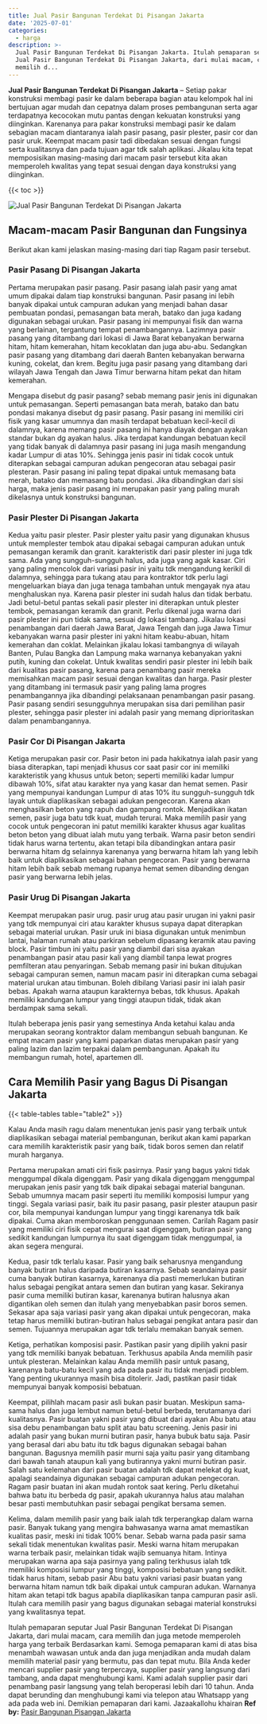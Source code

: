 ```yaml
---
title: Jual Pasir Bangunan Terdekat Di Pisangan Jakarta
date: '2025-07-01'
categories:
  - harga
description: >-
  Jual Pasir Bangunan Terdekat Di Pisangan Jakarta. Itulah pemaparan seputar
  Jual Pasir Bangunan Terdekat Di Pisangan Jakarta, dari mulai macam, cara
  memilih d...
---
```


**Jual Pasir Bangunan Terdekat Di Pisangan Jakarta** – Setiap pakar konstruksi membagi pasir ke dalam beberapa bagian atau kelompok hal ini bertujuan agar mudah dan cepatnya dalam proses pembangunan serta agar terdapatnya kecocokan mutu pantas dengan kekuatan konstruksi yang diinginkan. Karenanya para pakar konstruksi membagi pasir ke dalam sebagian macam diantaranya ialah pasir pasang, pasir plester, pasir cor dan pasir uruk. Keempat macam pasir tadi dibedakan sesuai dengan fungsi serta kualitasnya dan pada tujuan agar tdk salah aplikasi. Jikalau kita tepat memposisikan masing-masing dari macam pasir tersebut kita akan memperoleh kwalitas yang tepat sesuai dengan daya konstruksi yang diinginkan.

{{< toc >}}

![Jual Pasir Bangunan Terdekat Di Pisangan Jakarta](/images/jual-pasir-bangunan-72.png)

## Macam-macam Pasir Bangunan dan Fungsinya

Berikut akan kami jelaskan masing-masing dari tiap Ragam pasir tersebut.

### Pasir Pasang Di Pisangan Jakarta

Pertama merupakan pasir pasang. Pasir pasang ialah pasir yang amat umum dipakai dalam tiap konstruksi bangunan. Pasir pasang ini lebih banyak dipakai untuk campuran adukan yang menjadi bahan dasar pembuatan pondasi, pemasangan bata merah, batako dan juga kadang digunakan sebagai urukan. Pasir pasang ini mempunyai fisik dan warna yang berlainan, tergantung tempat penambangannya. Lazimnya pasir pasang yang ditambang dari lokasi di Jawa Barat kebanyakan berwarna hitam, hitam kemerahan, hitam kecoklatan dan juga abu-abu. Sedangkan pasir pasang yang ditambang dari daerah Banten kebanyakan berwarna kuning, cokelat, dan krem. Begitu juga pasir pasang yang ditambang dari wilayah Jawa Tengah dan Jawa Timur berwarna hitam pekat dan hitam kemerahan.

Mengapa disebut dg pasir pasang? sebab memang pasir jenis ini digunakan untuk pemasangan. Seperti pemasangan bata merah, batako dan batu pondasi makanya disebut dg pasir pasang. Pasir pasang ini memiliki ciri fisik yang kasar umumnya dan masih terdapat bebatuan kecil-kecil di dalamnya, karena memang pasir pasang ini hanya diayak dengan ayakan standar bukan dg ayakan halus. Jika terdapat kandungan bebatuan kecil yang tidak banyak di dalamnya pasir pasang ini juga masih mengandung kadar Lumpur di atas 10%. Sehingga jenis pasir ini tidak cocok untuk diterapkan sebagai campuran adukan pengecoran atau sebagai pasir plesteran. Pasir pasang ini paling tepat dipakai untuk memasang bata merah, batako dan memasang batu pondasi. Jika dibandingkan dari sisi harga, maka jenis pasir pasang ini merupakan pasir yang paling murah dikelasnya untuk konstruksi bangunan.

### Pasir Plester Di Pisangan Jakarta

Kedua yaitu pasir plester. Pasir plester yaitu pasir yang digunakan khusus untuk memplester tembok atau dipakai sebagai campuran adukan untuk pemasangan keramik dan granit. karakteristik dari pasir plester ini juga tdk sama. Ada yang sungguh-sungguh halus, ada juga yang agak kasar. Ciri yang paling mencolok dari variasi pasir ini yaitu tdk mengandung kerikil di dalamnya, sehingga para tukang atau para kontraktor tdk perlu lagi mengeluarkan biaya dan juga tenaga tambahan untuk mengayak nya atau menghaluskan nya. Karena pasir plester ini sudah halus dan tidak berbatu. Jadi betul-betul pantas sekali pasir plester ini diterapkan untuk plester tembok, pemasangan keramik dan granit. Perlu dikenal juga warna dari pasir plester ini pun tidak sama, sesuai dg lokasi tambang. Jikalau lokasi penambangan dari daerah Jawa Barat, Jawa Tengah dan juga Jawa Timur kebanyakan warna pasir plester ini yakni hitam keabu-abuan, hitam kemerahan dan coklat. Melainkan jikalau lokasi tambangnya di wilayah Banten, Pulau Bangka dan Lampung maka warnanya kebanyakan yakni putih, kuning dan cokelat. Untuk kwalitas sendiri pasir plester ini lebih baik dari kualitas pasir pasang, karena para penambang pasir mereka memisahkan macam pasir sesuai dengan kwalitas dan harga. Pasir plester yang ditambang ini termasuk pasir yang paling lama progres penambangannya jika dibandingi pelaksanaan penambangan pasir pasang. Pasir pasang sendiri sesungguhnya merupakan sisa dari pemilihan pasir plester, sehingga pasir plester ini adalah pasir yang memang diprioritaskan dalam penambangannya.

### Pasir Cor Di Pisangan Jakarta

Ketiga merupakan pasir cor. Pasir beton ini pada hakikatnya ialah pasir yang biasa diterapkan, tapi menjadi khusus cor saat pasir cor ini memiliki karakteristik yang khusus untuk beton; seperti memiliki kadar lumpur dibawah 10%, sifat atau karakter nya yang kasar dan hemat semen. Pasir yang mempunyai kandungan Lumpur di atas 10% itu sungguh-sungguh tdk layak untuk diaplikasikan sebagai adukan pengecoran. Karena akan menghasilkan beton yang rapuh dan gampang rontok. Menjadikan ikatan semen, pasir juga batu tdk kuat, mudah terurai. Maka memilih pasir yang cocok untuk pengecoran ini patut memiliki karakter khusus agar kualitas beton beton yang dibuat ialah mutu yang terbaik. Warna pasir beton sendiri tidak harus warna tertentu, akan tetapi bila dibandingkan antara pasir berwarna hitam dg selainnya karenanya yang berwarna hitam lah yang lebih baik untuk diaplikasikan sebagai bahan pengecoran. Pasir yang berwarna hitam lebih baik sebab memang rupanya hemat semen dibanding dengan pasir yang berwarna lebih jelas.

### Pasir Urug Di Pisangan Jakarta

Keempat merupakan pasir urug. pasir urug atau pasir urugan ini yakni pasir yang tdk mempunyai ciri atau karakter khusus supaya dapat diterapkan sebagai material urukan. Pasir uruk ini biasa digunakan untuk menimbun lantai, halaman rumah atau parkiran sebelum dipasang keramik atau paving block. Pasir timbun ini yaitu pasir yang diambil dari sisa ayakan penambangan pasir atau pasir kali yang diambil tanpa lewat progres pemfilteran atau penyaringan. Sebab memang pasir ini bukan ditujukan sebagai campuran semen, namun macam pasir ini diterapkan cuma sebagai material urukan atau timbunan. Boleh dibilang Variasi pasir ini ialah pasir bebas. Apakah warna ataupun karakternya bebas, tdk khusus. Apakah memiliki kandungan lumpur yang tinggi ataupun tidak, tidak akan berdampak sama sekali.

Itulah beberapa jenis pasir yang semestinya Anda ketahui kalau anda merupakan seorang kontraktor dalam membangun sebuah bangunan. Ke empat macam pasir yang kami paparkan diatas merupakan pasir yang paling lazim dan lazim terpakai dalam pembangunan. Apakah itu membangun rumah, hotel, apartemen dll.

## Cara Memilih Pasir yang Bagus Di Pisangan Jakarta

{{< table-tables table="table2" >}}

Kalau Anda masih ragu dalam menentukan jenis pasir yang terbaik untuk diaplikasikan sebagai material pembangunan, berikut akan kami paparkan cara memilih karakteristik pasir yang baik, tidak boros semen dan relatif murah harganya.

Pertama merupakan amati ciri fisik pasirnya. Pasir yang bagus yakni tidak menggumpal dikala digenggam. Pasir yang dikala digenggam menggumpal merupakan jenis pasir yang tdk baik dipakai sebagai material bangunan. Sebab umumnya macam pasir seperti itu memiliki komposisi lumpur yang tinggi. Segala variasi pasir, baik itu pasir pasang, pasir plester ataupun pasir cor, bila mempunyai kandungan lumpur yang tinggi karenanya tdk baik dipakai. Cuma akan memboroskan penggunaan semen. Carilah Ragam pasir yang memiliki ciri fisik cepat mengurai saat digenggam, butiran pasir yang sedikit kandungan lumpurnya itu saat digenggam tidak menggumpal, ia akan segera mengurai.

Kedua, pasir tdk terlalu kasar. Pasir yang baik seharusnya mengandung banyak butiran halus daripada butiran kasarnya. Sebab seandainya pasir cuma banyak butiran kasarnya, karenanya dia pasti memerlukan butiran halus sebagai pengikat antara semen dan butiran yang kasar. Sekiranya pasir cuma memiliki butiran kasar, karenanya butiran halusnya akan digantikan oleh semen dan itulah yang menyebabkan pasir boros semen. Sekasar apa saja variasi pasir yang akan dipakai untuk pengecoran, maka tetap harus memiliki butiran-butiran halus sebagai pengikat antara pasir dan semen. Tujuannya merupakan agar tdk terlalu memakan banyak semen.

Ketiga, perhatikan komposisi pasir. Pastikan pasir yang dipilih yakni pasir yang tdk memiliki banyak bebatuan. Terkhusus apabila Anda memilih pasir untuk plesteran. Melainkan kalau Anda memilih pasir untuk pasang, karenanya batu-batu kecil yang ada pada pasir itu tidak menjadi problem. Yang penting ukurannya masih bisa ditolerir. Jadi, pastikan pasir tidak mempunyai banyak komposisi bebatuan.

Keempat, pilihlah macam pasir asli bukan pasir buatan. Meskipun sama-sama halus dan juga lembut namun betul-betul berbeda, terutamanya dari kualitasnya. Pasir buatan yakni pasir yang dibuat dari ayakan Abu batu atau sisa debu penambangan batu split atau batu screening. Jenis pasir ini adalah pasir yang bukan murni butiran pasir, hanya bubuk batu saja. Pasir yang berasal dari abu batu itu tdk bagus digunakan sebagai bahan bangunan. Bagusnya memilih pasir murni saja yaitu pasir yang ditambang dari bawah tanah ataupun kali yang butirannya yakni murni butiran pasir. Salah satu kelemahan dari pasir buatan adalah tdk dapat melekat dg kuat, apalagi seandainya digunakan sebagai campuran adukan pengecoran. Ragam pasir buatan ini akan mudah rontok saat kering. Perlu diketahui bahwa batu itu berbeda dg pasir, apakah ukurannya halus atau malahan besar pasti membutuhkan pasir sebagai pengikat bersama semen.

Kelima, dalam memilih pasir yang baik ialah tdk terperangkap dalam warna pasir. Banyak tukang yang mengira bahwasanya warna amat memastikan kualitas pasir, meski ini tidak 100% benar. Sebab warna pada pasir sama sekali tidak menentukan kwalitas pasir. Meski warna hitam merupakan warna terbaik pasir, melainkan tidak wajib semuanya hitam. Intinya merupakan warna apa saja pasirnya yang paling terkhusus ialah tdk memiliki komposisi lumpur yang tinggi, komposisi bebatuan yang sedikit. tidak harus hitam, sebab pasir Abu batu yakni variasi pasir buatan yang berwarna hitam namun tdk baik dipakai untuk campuran adukan. Warnanya hitam akan tetapi tdk bagus apabila diaplikasikan tanpa campuran pasir asli. Itulah cara memilih pasir yang bagus digunakan sebagai material konstruksi yang kwalitasnya tepat.

Itulah pemaparan seputar Jual Pasir Bangunan Terdekat Di Pisangan Jakarta, dari mulai macam, cara memilih dan juga metode memperoleh harga yang terbaik Berdasarkan kami. Semoga pemaparan kami di atas bisa menambah wawasan untuk anda dan juga menjadikan anda mudah dalam memilih material pasir yang bermutu, pas dan tepat mutu. Bila Anda keder mencari supplier pasir yang terpercaya, supplier pasir yang langsung dari tambang, anda dapat menghubungi kami. Kami adalah supplier pasir dari penambang pasir langsung yang telah beroperasi lebih dari 10 tahun. Anda dapat berunding dan menghubungi kami via telepon atau Whatsapp yang ada pada web ini. Demikian pemaparan dari kami. Jazaakallohu khairan
**Ref by:** [Pasir Bangunan Pisangan Jakarta](https://id.wikipedia.org/wiki/Pasir)
